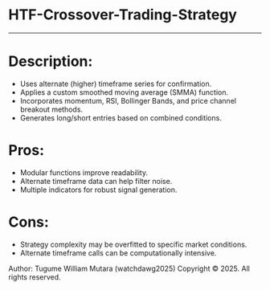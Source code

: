# HTF-Crossover-Trading-Strategy
-----------------------------------------
# Description:
- Uses alternate (higher) timeframe series for confirmation.
- Applies a custom smoothed moving average (SMMA) function.
- Incorporates momentum, RSI, Bollinger Bands, and price channel breakout methods.
- Generates long/short entries based on combined conditions.

# Pros:
- Modular functions improve readability.
- Alternate timeframe data can help filter noise.
- Multiple indicators for robust signal generation.

# Cons:
- Strategy complexity may be overfitted to specific market conditions.
- Alternate timeframe calls can be computationally intensive.
    
Author: Tugume William Mutara (watchdawg2025)
Copyright © 2025. All rights reserved.
